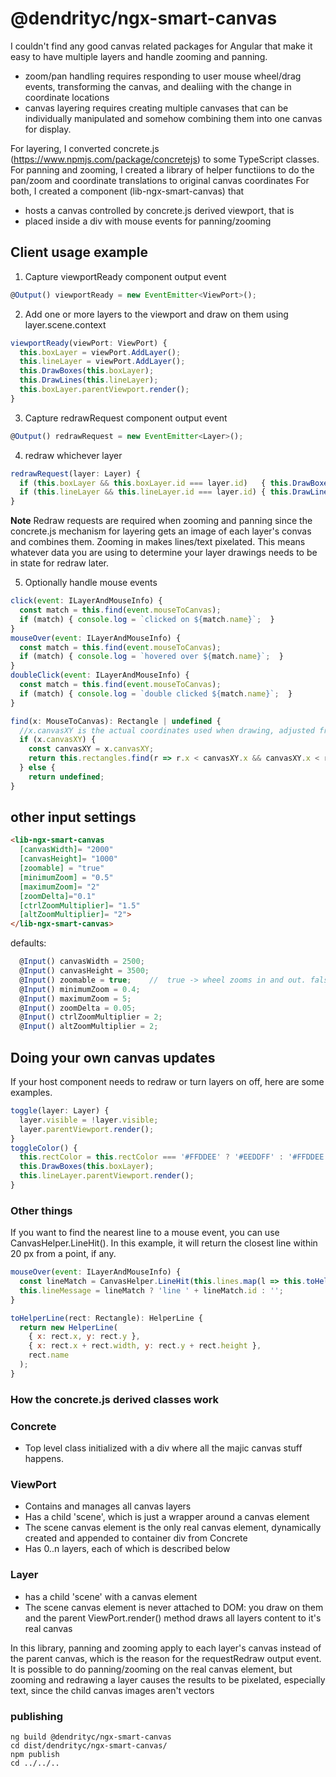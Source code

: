 # @dendrityc/ngx-smart-canvas


I couldn't find any good  canvas related packages for Angular that make it easy to have multiple layers and handle zooming and panning.  
* zoom/pan handling requires responding to user mouse wheel/drag events, transforming the canvas, and dealiing with the change in coordinate locations
* canvas layering requires creating multiple canvases that can be individually manipulated and somehow combining them into one canvas for display.

For layering, I converted concrete.js (https://www.npmjs.com/package/concretejs) to some TypeScript classes.
For panning and zooming, I created a library of helper functiions to do the pan/zoom and coordinate translations to original canvas coordinates
For both, I created a component (lib-ngx-smart-canvas) that 
* hosts a canvas controlled by concrete.js derived viewport, that is
* placed inside a div with mouse events for panning/zooming

## Client usage example
1. Capture viewportReady component output event
```javascript
@Output() viewportReady = new EventEmitter<ViewPort>();
```
2.  Add one or more layers to the viewport and draw on them using layer.scene.context
```javascript
viewportReady(viewPort: ViewPort) {
  this.boxLayer = viewPort.AddLayer();
  this.lineLayer = viewPort.AddLayer();
  this.DrawBoxes(this.boxLayer);
  this.DrawLines(this.lineLayer);
  this.boxLayer.parentViewport.render();
}
``` 
3. Capture redrawRequest component output event
```javascript
@Output() redrawRequest = new EventEmitter<Layer>();
```
4. redraw whichever layer
```javascript
redrawRequest(layer: Layer) {
  if (this.boxLayer && this.boxLayer.id === layer.id)   { this.DrawBoxes(this.boxLayer); }
  if (this.lineLayer && this.lineLayer.id === layer.id) { this.DrawLines(this.lineLayer); }    
}
```
**Note** Redraw requests are required when zooming and panning since the concrete.js mechanism for layering gets an image of each layer's convas and combines them.  Zooming  in makes lines/text pixelated.  This means whatever data you are using to determine your layer drawings needs to be in state for redraw later.

5. Optionally handle mouse events
```javascript
click(event: ILayerAndMouseInfo) {
  const match = this.find(event.mouseToCanvas);
  if (match) { console.log = `clicked on ${match.name}`;  }
}
mouseOver(event: ILayerAndMouseInfo) {
  const match = this.find(event.mouseToCanvas);
  if (match) { console.log = `hovered over ${match.name}`;  }
}
doubleClick(event: ILayerAndMouseInfo) {
  const match = this.find(event.mouseToCanvas);
  if (match) { console.log = `double clicked ${match.name}`;  }
}

find(x: MouseToCanvas): Rectangle | undefined {
  //x.canvasXY is the actual coordinates used when drawing, adjusted from the mouse/xy based on current pan/zoom transformations
  if (x.canvasXY) {
    const canvasXY = x.canvasXY;
    return this.rectangles.find(r => r.x < canvasXY.x && canvasXY.x < r.x + r.width && r.y < canvasXY.y && canvasXY.y < r.y + r.height);
  } else {
    return undefined;
}
```

## other input settings 
```html
<lib-ngx-smart-canvas 
  [canvasWidth]= "2000" 
  [canvasHeight]= "1000"
  [zoomable] = "true"
  [minimumZoom] = "0.5"
  [maximumZoom]= "2"
  [zoomDelta]="0.1"
  [ctrlZoomMultiplier]= "1.5"
  [altZoomMultiplier]= "2">
</lib-ngx-smart-canvas>
```
defaults:
```javascript
  @Input() canvasWidth = 2500;
  @Input() canvasHeight = 3500;
  @Input() zoomable = true;    //  true -> wheel zooms in and out. false -> wheel is handled normally (scroll)
  @Input() minimumZoom = 0.4;
  @Input() maximumZoom = 5;
  @Input() zoomDelta = 0.05;
  @Input() ctrlZoomMultiplier = 2;
  @Input() altZoomMultiplier = 2;

```

## Doing your own canvas updates
If your host component needs to redraw or turn layers on off, here are some examples.

```javascript
toggle(layer: Layer) {
  layer.visible = !layer.visible;
  layer.parentViewport.render();
}
toggleColor() {
  this.rectColor = this.rectColor === '#FFDDEE' ? '#EEDDFF' : '#FFDDEE';   
  this.DrawBoxes(this.boxLayer);
  this.lineLayer.parentViewport.render();
}
```
### Other things

If you want to find the nearest line to a mouse event, you can use CanvasHelper.LineHit().  In this example, it will return the closest line  within
20 px from a point, if any.
```javascript
mouseOver(event: ILayerAndMouseInfo) {
  const lineMatch = CanvasHelper.LineHit(this.lines.map(l => this.toHelperLine(l)), event.mouseToCanvas.canvasXY as IHelperPoint, 20);
  this.lineMessage = lineMatch ? 'line ' + lineMatch.id : '';
}

toHelperLine(rect: Rectangle): HelperLine {
  return new HelperLine(
    { x: rect.x, y: rect.y },
    { x: rect.x + rect.width, y: rect.y + rect.height },
    rect.name
  );
}
```

### How the concrete.js derived classes work
### Concrete
* Top level class initialized with a div where all the majic canvas stuff happens.

### ViewPort
* Contains and manages all canvas layers
* Has a child 'scene', which is just a wrapper around a canvas element
* The scene canvas element is the only real canvas element, dynamically created and appended to container div from Concrete
* Has 0..n layers, each of which is described below

### Layer 
* has a child 'scene' with a canvas element
* The scene canvas element is never attached to DOM: you draw on them and the parent ViewPort.render() method draws all layers content to it's real canvas

In this library, panning and zooming apply to each layer's canvas instead of the parent canvas, which is the reason for the requestRedraw output event.  It is 
possible to do panning/zooming on the real canvas element, but zooming and redrawing a layer causes the results to be pixelated, especially text, since 
the child canvas images aren't vectors


### publishing
```
ng build @dendrityc/ngx-smart-canvas
cd dist/dendrityc/ngx-smart-canvas/
npm publish
cd ../../..

```